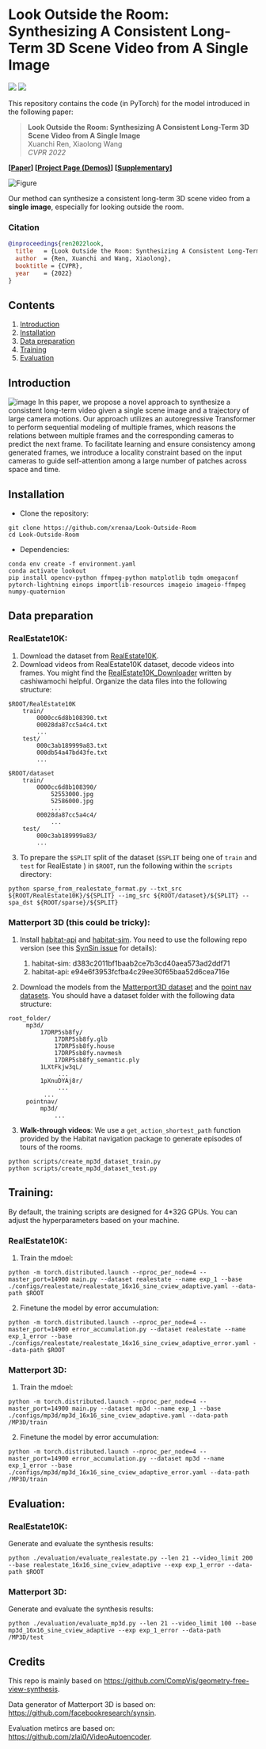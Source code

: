 # Look Outside the Room: Synthesizing A Consistent Long-Term 3D Scene Video from A Single Image
<a href="https://arxiv.org/abs/2203.09457"><img src="https://img.shields.io/badge/arXiv-2203.09457-b31b1b.svg"></a>
<a href="https://opensource.org/licenses/MIT"><img src="https://img.shields.io/badge/License-MIT-yellow.svg"></a>

This repository contains the code (in PyTorch) for the model introduced in the following paper:

> **Look Outside the Room: Synthesizing A Consistent Long-Term 3D Scene Video from A Single Image** <br>
> Xuanchi Ren, Xiaolong Wang <br>
> *CVPR 2022*<br>

**[[Paper](https://openaccess.thecvf.com/content/CVPR2022/papers/Ren_Look_Outside_the_Room_Synthesizing_a_Consistent_Long-Term_3D_Scene_CVPR_2022_paper.pdf)]
[[Project Page (Demos)](https://xrenaa.github.io/look-outside-room/)]
[[Supplementary](https://openaccess.thecvf.com/content/CVPR2022/supplemental/Ren_Look_Outside_the_CVPR_2022_supplemental.pdf)]**

![Figure](assets/teaser.gif)

Our method can synthesize a consistent long-term 3D scene video from a **single image**, especially for looking outside the room.

### Citation

```bibtex
@inproceedings{ren2022look,
  title   = {Look Outside the Room: Synthesizing A Consistent Long-Term 3D Scene Video from A Single Image},
  author  = {Ren, Xuanchi and Wang, Xiaolong},
  booktitle = {CVPR},
  year    = {2022}
}
```

## Contents

1. [Introduction](#introduction)
2. [Installation](#installation)
3. [Data preparation](#data-preparation)
4. [Training](#training)
5. [Evaluation](#evaluation)

## Introduction
![image](https://xrenaa.github.io/look-outside-room/static/images/method.png)
In this paper, we propose a novel approach to synthesize a consistent long-term video given a single scene image and a trajectory of large camera motions. Our approach utilizes an autoregressive Transformer to perform sequential modeling of multiple frames, which reasons the relations between multiple frames and the corresponding cameras to predict the next frame. To facilitate learning and ensure consistency among generated frames, we introduce a locality constraint based on the input cameras to guide self-attention among a large number of patches across space and time.

## Installation
- Clone the repository:
```
git clone https://github.com/xrenaa/Look-Outside-Room
cd Look-Outside-Room
```
- Dependencies:  
```
conda env create -f environment.yaml
conda activate lookout
pip install opencv-python ffmpeg-python matplotlib tqdm omegaconf pytorch-lightning einops importlib-resources imageio imageio-ffmpeg numpy-quaternion
```

## Data preparation
### RealEstate10K:
1. Download the dataset from [RealEstate10K](https://google.github.io/realestate10k/).
2. Download videos from RealEstate10K dataset, decode videos into frames. You might find the [RealEstate10K_Downloader](https://github.com/cashiwamochi/RealEstate10K_Downloader) written by cashiwamochi helpful. Organize the data files into the following structure:
```
$ROOT/RealEstate10K
    train/
        0000cc6d8b108390.txt
        00028da87cc5a4c4.txt
        ...
    test/
        000c3ab189999a83.txt
        000db54a47bd43fe.txt
        ...
        
$ROOT/dataset
    train/
        0000cc6d8b108390/
            52553000.jpg
            52586000.jpg
            ...
        00028da87cc5a4c4/
            ...
    test/
        000c3ab189999a83/
        ...
```
3. To prepare the `$SPLIT` split of the dataset (`$SPLIT` being one of `train` and `test` for RealEstate ) in `$ROOT`, run the following within the `scripts` directory:
```
python sparse_from_realestate_format.py --txt_src ${ROOT/RealEstate10K}/${SPLIT} --img_src ${ROOT/dataset}/${SPLIT} --spa_dst ${ROOT/sparse}/${SPLIT}
```

### Matterport 3D (this could be tricky):
1. Install [habitat-api](https://github.com/facebookresearch/habitat-api) and [habitat-sim](https://github.com/facebookresearch/habitat-sim). You need to use the following repo version (see this [SynSin issue](https://github.com/facebookresearch/synsin/issues/2) for details):
    1. habitat-sim: d383c2011bf1baab2ce7b3cd40aea573ad2ddf71
    2. habitat-api: e94e6f3953fcfba4c29ee30f65baa52d6cea716e

2. Download the models from the [Matterport3D dataset](https://niessner.github.io/Matterport/) and the [point nav datasets](https://github.com/facebookresearch/habitat-api#task-datasets). You should have a dataset folder with the following data structure:
```
root_folder/
     mp3d/
         17DRP5sb8fy/
             17DRP5sb8fy.glb  
             17DRP5sb8fy.house  
             17DRP5sb8fy.navmesh  
             17DRP5sb8fy_semantic.ply
         1LXtFkjw3qL/
              ...
         1pXnuDYAj8r/
              ...
          ...
     pointnav/
         mp3d/
             ...
```
3. **Walk-through videos**: We use a ``get_action_shortest_path`` function provided by the Habitat navigation package to generate episodes of tours of the rooms.
```
python scripts/create_mp3d_dataset_train.py
python scripts/create_mp3d_dataset_test.py
```

## Training:
By default, the training scripts are designed for 4*32G GPUs. You can adjust the hyperparameters based on your machine.
### RealEstate10K:
1. Train the mdoel:
```
python -m torch.distributed.launch --nproc_per_node=4 --master_port=14900 main.py --dataset realestate --name exp_1 --base ./configs/realestate/realestate_16x16_sine_cview_adaptive.yaml --data-path $ROOT
```
2. Finetune the model by error accumulation:
```
python -m torch.distributed.launch --nproc_per_node=4 --master_port=14900 error_accumulation.py --dataset realestate --name exp_1_error --base ./configs/realestate/realestate_16x16_sine_cview_adaptive_error.yaml --data-path $ROOT
```

### Matterport 3D:
1. Train the mdoel:
```
python -m torch.distributed.launch --nproc_per_node=4 --master_port=14900 main.py --dataset mp3d --name exp_1 --base ./configs/mp3d/mp3d_16x16_sine_cview_adaptive.yaml --data-path /MP3D/train
```
2. Finetune the model by error accumulation:
```
python -m torch.distributed.launch --nproc_per_node=4 --master_port=14900 error_accumulation.py --dataset mp3d --name exp_1_error --base ./configs/mp3d/mp3d_16x16_sine_cview_adaptive_error.yaml --data-path /MP3D/train
```

## Evaluation:
### RealEstate10K:
Generate and evaluate the synthesis results:
```
python ./evaluation/evaluate_realestate.py --len 21 --video_limit 200 --base realestate_16x16_sine_cview_adaptive --exp exp_1_error --data-path $ROOT
```

### Matterport 3D:
Generate and evaluate the synthesis results:
```
python ./evaluation/evaluate_mp3d.py --len 21 --video_limit 100 --base mp3d_16x16_sine_cview_adaptive --exp exp_1_error --data-path /MP3D/test
```

## Credits

This repo is mainly based on https://github.com/CompVis/geometry-free-view-synthesis.

Data generator of Matterport 3D is based on: https://github.com/facebookresearch/synsin.

Evaluation metircs are based on: https://github.com/zlai0/VideoAutoencoder.
